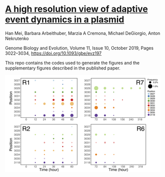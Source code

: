 # [A high resolution view of adaptive event dynamics in a plasmid](https://doi.org/10.1093/gbe/evz197)
Han Mei, Barbara Arbeithuber, Marzia A Cremona, Michael DeGiorgio, Anton Nekrutenko

Genome Biology and Evolution, Volume 11, Issue 10, October 2019, Pages 3022–3034, https://doi.org/10.1093/gbe/evz197

This repo contains the codes used to generate the figures and the supplementary figures described in the published paper. 

![](Figure_1/Figure_1.png)
